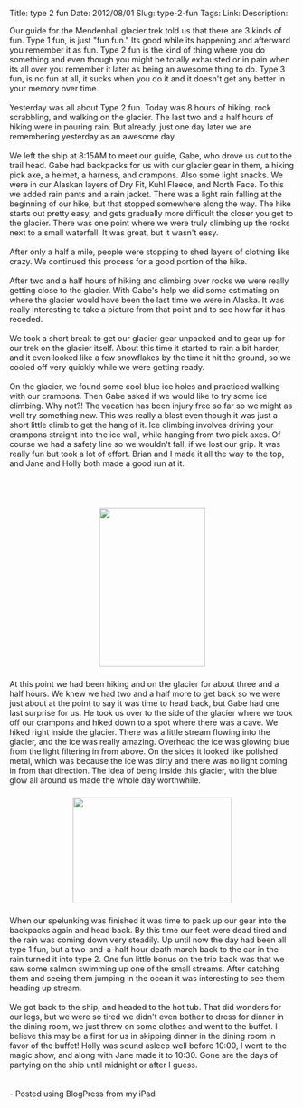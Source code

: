 Title: type 2 fun
Date: 2012/08/01
Slug: type-2-fun
Tags: 
Link: 
Description: 


Our guide for the Mendenhall glacier trek told us that there are 3 kinds of fun.  Type 1 fun, is just "fun fun."  Its good while its happening and afterward you remember it as fun.  Type 2 fun is the kind of thing where you do something and even though you might be totally exhausted or in pain when its all over you remember it later as being an awesome thing to do.  Type 3 fun, is no fun at all, it sucks when you do it and it doesn't get any better in your memory over time.<br /><br />Yesterday was all about Type 2 fun. Today was 8 hours of hiking, rock scrabbling, and walking on the glacier.  The last two and a half hours of hiking were in pouring rain.  But already, just one day later we are remembering yesterday as an awesome day.<br /><br />We left the ship at 8:15AM to meet our guide, Gabe, who drove us out to the trail head.  Gabe had backpacks for us with our glacier gear in them, a hiking pick axe, a helmet, a harness, and crampons.  Also some light snacks.  We were in our Alaskan layers of Dry Fit, Kuhl Fleece, and North Face.  To this we added rain pants and a rain jacket.  There was a light rain falling at the beginning of our hike, but that stopped somewhere along the way.  The hike starts out pretty easy, and gets gradually more difficult the closer you get to the glacier.  There was one point where we were truly climbing up the rocks next to a small waterfall.  It was great, but it wasn't easy.<br /><br />After only a half a mile, people were stopping to shed layers of clothing like crazy.  We continued this process for a good portion of the hike.<br /><br />After two and a half hours of hiking and climbing over rocks we were really getting close to the glacier.  With Gabe's help we did some estimating on where the glacier would have been the last time we were in Alaska.  It was really interesting to take a picture from that point and to see how far it has receded.<br /><br />We took a short break to get our glacier gear unpacked and to gear up for our trek on the glacier itself. About this time it started to rain a bit harder, and it even looked like a few snowflakes by the time it hit the ground, so we cooled off very quickly while we were getting ready.<br /><br />On the glacier,  we found some cool blue ice holes and practiced walking with our crampons.  Then Gabe asked if we would like to try some ice climbing.  Why not?!  The vacation has been injury free so far so we might as well try something new.  This was really a blast even though it was just a short little climb to get the hang of it.  Ice climbing involves driving your crampons straight into the ice wall, while hanging from two pick axes.  Of course we had a safety line so we wouldn't fall, if we lost our grip.  It was really fun but took a lot of effort.  Brian and I made it all the way to the top, and Jane and Holly both made a good run at it.<br /><br /><br /><br /><center><a href='https://picasaweb.google.com/116433235603763796408/InstantUpload#5771834273889991554'><img src='https://lh6.googleusercontent.com/-qmmjylvR6Mc/UBmssQ2jO4I/AAAAAAAAAs8/xORntUnISYc/s288/1.jpg' border='0' width='187' height='281' style='margin:5px'></a></center><br />At this point we had been hiking and on the glacier for about three and a half hours.  We knew we had two and a half more to get back so we were just about at the point to say it was time to head back, but Gabe had one last surprise for us.  He took us over to the side of the glacier where we took off our crampons and hiked down to a spot where there was a cave.  We hiked right inside the glacier.  There was a little stream flowing into the glacier, and the ice was really amazing.  Overhead the ice was glowing blue from the light filtering in from above.  On the sides it looked like polished metal, which was because the ice was dirty and there was no light coming in from that direction.  The idea of being inside this glacier, with the blue glow all around us made the whole day worthwhile.<br /><br /><center><a href='https://picasaweb.google.com/116433235603763796408/InstantUpload#5771834333199631826'><img src='https://lh4.googleusercontent.com/-s3o-OTNDYHs/UBmsvtzEhdI/AAAAAAAAAtE/cnucsBYwKhc/s288/0.jpg' border='0' width='281' height='187' style='margin:5px'></a></center><br />When our spelunking was finished it was time to pack up our gear into the backpacks again and head back.  By this time our feet were dead tired and the rain was coming down very steadily.  Up until now the day had been all type 1 fun, but a two-and-a-half hour death march back to the car in the rain turned it into type 2.  One fun little bonus on the trip back was that we saw some salmon swimming up one of the small streams.  After catching them and seeing them jumping in the ocean it was interesting to see them heading up stream.<br /><br />We got back to the ship, and headed to the hot tub.  That did wonders for our legs, but we were so tired we didn't even bother to dress for dinner in the dining room, we just threw on some clothes and went to the buffet.  I believe this may be a first for us in skipping dinner in the dining room in favor of the buffet!  Holly was sound asleep well before 10:00, I went to the magic show, and along with Jane made it to 10:30.  Gone are the days of partying on the ship until midnight or after I guess.<br /><br /><br />- Posted using BlogPress from my iPad<br />
